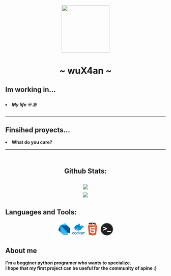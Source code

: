 <p align="center">
  <img src="https://avatars.githubusercontent.com/u/137217371?s=400&u=1d0e2bd54231426c348ce9fc4716b645f0d9a649&v=4" align="center" width="150px"  height="150x"/>
</p>

<h1>
  <p align="center">
    <b> ~ wuX4an ~ </b>
  </p>
</h1>


## **Im working in...**
<h5>
<li><strong>My life ☀️⛱️</strong></li>
</h5>


---


## **Finsihed proyects...**

<li><strong>What do you care?<strong></li>

---

<h2>
  <p align="center">
    <br>
    <strong> Github Stats: </strong>
    <br>
    <br>
    <img src="https://github-readme-stats.vercel.app/api?username=wuX4an&show_icons=true&theme=react">
    <br>
    <img src="https://github-readme-stats.vercel.app/api/top-langs/?username=wuX4an&theme=react&layout=compact&hide=HTML">
  </p>
<h2>


**Languages and Tools:**

<p align="center">

  <div align="center"> 
  <code><img height="40" src="https://raw.githubusercontent.com/github/explore/80688e429a7d4ef2fca1e82350fe8e3517d3494d/topics/dart/dart.png"></code>
  <code><img height="40" src="https://raw.githubusercontent.com/github/explore/80688e429a7d4ef2fca1e82350fe8e3517d3494d/topics/docker/docker.png"></code>
  <code><img height="40" src="https://raw.githubusercontent.com/github/explore/80688e429a7d4ef2fca1e82350fe8e3517d3494d/topics/html/html.png"></code>   
  <code><img height="40" src="https://raw.githubusercontent.com/github/explore/80688e429a7d4ef2fca1e82350fe8e3517d3494d/topics/terminal/terminal.png"></code>
  </div>
</p>

## **About me**
I'm a begginer python programer who wants to specialize. <br> 
I hope that my first project can be useful for the community of apine :)
